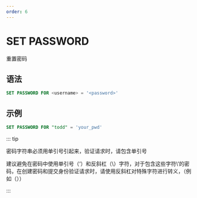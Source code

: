 ```yaml
---
order: 6
---
```


# SET PASSWORD
重置密码

## 语法

```sql
SET PASSWORD FOR <username> = '<password>'
```

## 示例

```sql
SET PASSWORD FOR "todd" = 'your_pwd'
```

::: tip

密码字符串必须用单引号引起来，验证请求时，请包含单引号

建议避免在密码中使用单引号（‘）和反斜杠（\）字符，对于包含这些字符\’的密码，在创建密码和提交身份验证请求时，请使用反斜杠对特殊字符进行转义，（例如（））

:::